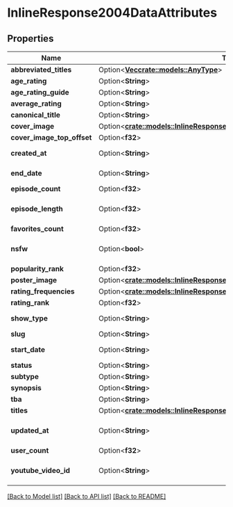 # InlineResponse2004DataAttributes

## Properties

Name | Type | Description | Notes
------------ | ------------- | ------------- | -------------
**abbreviated_titles** | Option<[**Vec<crate::models::AnyType>**](AnyType.md)> |  | [optional]
**age_rating** | Option<**String**> |  | [optional]
**age_rating_guide** | Option<**String**> |  | [optional]
**average_rating** | Option<**String**> |  | [optional]
**canonical_title** | Option<**String**> |  | [optional]
**cover_image** | Option<[**crate::models::InlineResponse2004DataAttributesCoverImage**](inline_response_200_4_data_attributes_coverImage.md)> |  | [optional]
**cover_image_top_offset** | Option<**f32**> | Deprecated | [optional]
**created_at** | Option<**String**> | ISO 8601 date and time | [optional]
**end_date** | Option<**String**> | YYYY-MM-DD date | [optional]
**episode_count** | Option<**f32**> |  | [optional]
**episode_length** | Option<**f32**> | Length of episode in minutes | [optional]
**favorites_count** | Option<**f32**> |  | [optional]
**nsfw** | Option<**bool**> | NSFW media requires authentication | [optional]
**popularity_rank** | Option<**f32**> |  | [optional]
**poster_image** | Option<[**crate::models::InlineResponse2004DataAttributesPosterImage**](inline_response_200_4_data_attributes_posterImage.md)> |  | [optional]
**rating_frequencies** | Option<[**crate::models::InlineResponse2004DataAttributesRatingFrequencies**](inline_response_200_4_data_attributes_ratingFrequencies.md)> |  | [optional]
**rating_rank** | Option<**f32**> |  | [optional]
**show_type** | Option<**String**> | Deprecated, use `subtype` | [optional]
**slug** | Option<**String**> |  | [optional]
**start_date** | Option<**String**> | YYYY-MM-DD date | [optional]
**status** | Option<**String**> |  | [optional]
**subtype** | Option<**String**> |  | [optional]
**synopsis** | Option<**String**> |  | [optional]
**tba** | Option<**String**> |  | [optional]
**titles** | Option<[**crate::models::InlineResponse2004DataAttributesTitles**](inline_response_200_4_data_attributes_titles.md)> |  | [optional]
**updated_at** | Option<**String**> | ISO 8601 of last modification | [optional]
**user_count** | Option<**f32**> |  | [optional]
**youtube_video_id** | Option<**String**> | ID of a youtube trailer | [optional]

[[Back to Model list]](../README.md#documentation-for-models) [[Back to API list]](../README.md#documentation-for-api-endpoints) [[Back to README]](../README.md)


